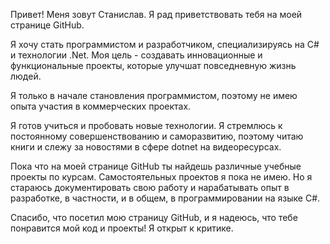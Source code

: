 Привет! Меня зовут Станислав. 
Я рад приветствовать тебя на моей странице GitHub.

Я хочу стать программистом и разработчиком, специализируясь на C# и технологии .Net. Моя цель - создавать инновационные и функциональные проекты, которые улучшат повседневную жизнь людей.

Я только в начале становления программистом, поэтому не имею опыта участия в коммерческих проектах.

Я готов учиться и пробовать новые технологии. Я стремлюсь к постоянному совершенствованию и саморазвитию, поэтому читаю книги и слежу за новостями в сфере dotnet на видеоресурсах. 

Пока что на моей странице GitHub ты найдешь различные учебные проекты по курсам. Самостоятельных проектов я пока не имею. Но я стараюсь документировать свою работу и нарабатывать опыт в разработке, в частности, и в общем, в программировании на языке C#.

Спасибо, что посетил мою страницу GitHub, и я надеюсь, что тебе понравится мой код и проекты!
Я открыт к критике. 
<!---
TalisTalis/TalisTalis is a ✨ special ✨ repository because its `README.md` (this file) appears on your GitHub profile.
You can click the Preview link to take a look at your changes.
--->
